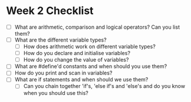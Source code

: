 # Week 2 Checklist

- [ ] What are arithmetic, comparison and logical operators? Can you list them?
- [ ] What are the different variable types?
  - [ ] How does arithmetic work on different variable types?
  - [ ] How do you declare and initialise variables?
  - [ ] How do you change the value of variables?
- [ ] What are #define'd constants and when should you use them?
- [ ] How do you print and scan in variables?
- [ ] What are if statements and when should we use them?
  - [ ] Can you chain together 'if's, 'else if's and 'else's and do you know when you should use this?
